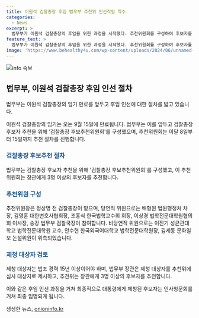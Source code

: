 ```yaml
---
title: 이원석 검찰총장 후임 법무부 추천위 인선작업 착수
categories:
  - News
excerpt: >
  법무부가 이원석 검찰총장의 후임을 위한 과정을 시작했다. 추천위원회를 구성하여 후보자를 추천할 예정이며, 후임은 오는 9월 15일에 임기가 만료된다. 후보자 추천을 위한 절차는 법조 경력 15년 이상의 대상자를 제청하여 후보자를 추천하고, 대통령이 최종 임명하는 방식이다. (150자)
feature_text: >
  법무부가 이원석 검찰총장의 후임을 위한 과정을 시작했다. 추천위원회를 구성하여 후보자를 추천할 예정이며, 후임은 오는 9월 15일에 임기가 만료된다. 후보자 추천을 위한 절차는 법조 경력 15년 이상의 대상자를 제청하여 후보자를 추천하고, 대통령이 최종 임명하는 방식이다. (150자)
image: 'https://www.behealthy4u.com/wp-content/uploads/2024/06/unnamed-file.png'
---
```


<p><img src="https://www.behealthy4u.com/wp-content/uploads/2024/06/unnamed-file.png" alt="info 속보" /></p>

<h2 data-ke-size="size26">법무부, 이원석 검찰총장 후임 인선 절차</h2>

<p>법무부는 이원석 검찰총장의 임기 만료를 앞두고 후임 인선에 대한 절차를 밟고 있습니다.</p>

<p data-ke-size="size16">이원석 검찰총장의 임기는 오는 9월 15일에 만료됩니다. 법무부는 이를 앞두고 검찰총장 후보자 추천을 위해 '검찰총장 후보추천위원회'를 구성했으며, 추천위원회는 이달 8일부터 15일까지 추천 절차를 진행합니다.</p>

<h3><b><span style="color: #1a5490;">검찰총장 후보추천 절차</span></b></h3>

<p>법무부는 검찰총장 후보자 추천을 위해 '검찰총장 후보추천위원회'를 구성했고, 이 추천위원회는 장관에게 3명 이상의 후보자를 추천합니다.</p>

<h3><b><span style="color: #1a5490;">추천위원 구성</span></b></h3>

<p>추천위원장은 정상명 전 검찰총장이 맡으며, 당연직 위원으로는 배형원 법원행정처 차장, 김영훈 대한변호사협회장, 조홍식 한국법학교수회 회장, 이상경 법학전문대학원협의회 이사장, 송강 법무부 검찰국장이 참여합니다. 비당연직 위원으로는 이진기 성균관대학교 법학전문대학원 교수, 안수현 한국외국어대학교 법학전문대학원장, 김세동 문화일보 논설위원이 위촉되었습니다.</p>

<h3><b><span style="color: #1a5490;">제청 대상자 검토</span></b></h3>

<p>제청 대상자는 법조 경력 15년 이상이어야 하며, 법무부 장관은 제청 대상자를 추천위에 심사 대상자로 제시하고, 추천위는 장관에게 3명 이상의 후보자를 추천합니다.</p>

<p>이와 같은 후임 인선 과정을 거쳐 최종적으로 대통령에게 제청된 후보자는 인사청문회를 거쳐 최종 임명되게 됩니다.</p>
생생한 뉴스, <a href="https://onioninfo.kr" rel="dofollow">onioninfo.kr</a>


